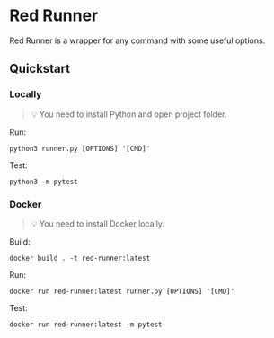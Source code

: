 # Red Runner

Red Runner is a wrapper for any command with some useful options.

## Quickstart

### Locally
> 💡 You need to install Python and open project folder.

Run:

`python3 runner.py [OPTIONS] '[CMD]'`

Test:

`python3 -m pytest`

### Docker
> 💡 You need to install Docker locally.

Build:

`docker build . -t red-runner:latest`

Run:

`docker run red-runner:latest runner.py [OPTIONS] '[CMD]'`

Test:

`docker run red-runner:latest -m pytest`
